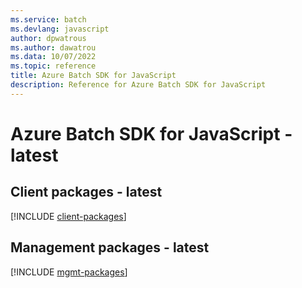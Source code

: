 ```yaml
---
ms.service: batch
ms.devlang: javascript
author: dpwatrous
ms.author: dawatrou
ms.data: 10/07/2022
ms.topic: reference
title: Azure Batch SDK for JavaScript
description: Reference for Azure Batch SDK for JavaScript
---
```

# Azure Batch SDK for JavaScript - latest

## Client packages - latest
[!INCLUDE [client-packages](batch-client-index.md)]
## Management packages - latest
[!INCLUDE [mgmt-packages](batch-mgmt-index.md)]